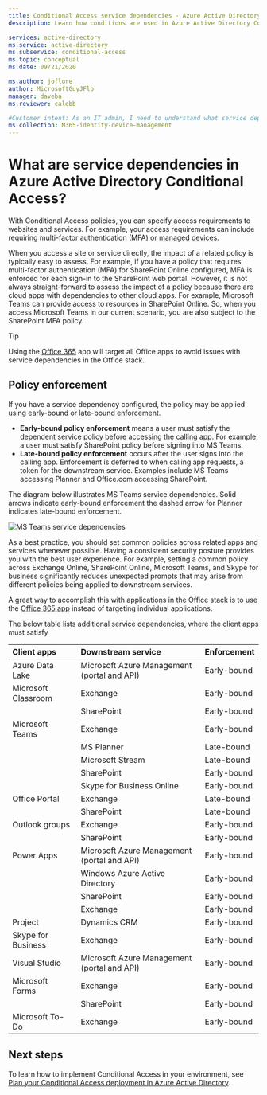 ```yaml
---
title: Conditional Access service dependencies - Azure Active Directory 
description: Learn how conditions are used in Azure Active Directory Conditional Access to trigger a policy.

services: active-directory
ms.service: active-directory
ms.subservice: conditional-access
ms.topic: conceptual
ms.date: 09/21/2020

ms.author: joflore
author: MicrosoftGuyJFlo
manager: daveba
ms.reviewer: calebb

#Customer intent: As an IT admin, I need to understand what service dependencies are in Conditional Access so that I can assess how policies are applied
ms.collection: M365-identity-device-management
---
```

# What are service dependencies in Azure Active Directory Conditional Access? 

With Conditional Access policies, you can specify access requirements to websites and services. For example, your access requirements can include requiring multi-factor authentication (MFA) or [managed devices](require-managed-devices.md). 

When you access a site or service directly, the impact of a related policy is typically easy to assess. For example, if you have a policy that requires multi-factor authentication (MFA) for SharePoint Online configured, MFA is enforced for each sign-in to the SharePoint web portal. However, it is not always straight-forward to assess the impact of a policy because there are cloud apps with dependencies to other cloud apps. For example, Microsoft Teams can provide access to resources in SharePoint Online. So, when you access Microsoft Teams in our current scenario, you are also subject to the SharePoint MFA policy. 

> [!TIP]
> Using the [Office 365](concept-conditional-access-cloud-apps.md#office-365) app will target all Office apps to avoid issues with service dependencies in the Office stack.

## Policy enforcement 

If you have a service dependency configured, the policy may be applied using early-bound or late-bound enforcement. 

- **Early-bound policy enforcement** means a user must satisfy the dependent service policy before accessing the calling app. For example, a user must satisfy SharePoint policy before signing into MS Teams. 
- **Late-bound policy enforcement** occurs after the user signs into the calling app. Enforcement is deferred to when calling app requests, a token for the downstream service. Examples include MS Teams accessing Planner and Office.com accessing SharePoint. 

The diagram below illustrates MS Teams service dependencies. Solid arrows indicate early-bound enforcement the dashed arrow for Planner indicates late-bound enforcement. 

![MS Teams service dependencies](./media/service-dependencies/01.png)

As a best practice, you should set common policies across related apps and services whenever possible. Having a consistent security posture provides you with the best user experience. For example, setting a common policy across Exchange Online, SharePoint Online, Microsoft Teams, and Skype for business significantly reduces unexpected prompts that may arise from different policies being applied to downstream services. 

A great way to accomplish this with applications in the Office stack is to use the [Office 365 app](concept-conditional-access-cloud-apps.md#office-365) instead of targeting individual applications.

The below table lists additional service dependencies, where the client apps must satisfy  

| Client apps         | Downstream service                          | Enforcement |
| :--                 | :--                                         | ---         | 
| Azure Data Lake     | Microsoft Azure Management (portal and API) | Early-bound |
| Microsoft Classroom | Exchange                                    | Early-bound |
|                     | SharePoint                                  | Early-bound |
| Microsoft Teams     | Exchange                                    | Early-bound |
|                     | MS Planner                                  | Late-bound  |
|                     | Microsoft Stream                            | Late-bound  |
|                     | SharePoint                                  | Early-bound |
|                     | Skype for Business Online                   | Early-bound |
| Office Portal       | Exchange                                    | Late-bound  |
|                     | SharePoint                                  | Late-bound  |
| Outlook groups      | Exchange                                    | Early-bound |
|                     | SharePoint                                  | Early-bound |
| Power Apps           | Microsoft Azure Management (portal and API) | Early-bound |
|                     | Windows Azure Active Directory              | Early-bound |
|                     | SharePoint                                  | Early-bound |
|                     | Exchange                                    | Early-bound |
| Project             | Dynamics CRM                                | Early-bound |
| Skype for Business  | Exchange                                    | Early-bound |
| Visual Studio       | Microsoft Azure Management (portal and API) | Early-bound |
| Microsoft Forms     | Exchange                                    | Early-bound |
|                     | SharePoint                                  | Early-bound |
| Microsoft To-Do     | Exchange                                    | Early-bound |

## Next steps

To learn how to implement Conditional Access in your environment, see [Plan your Conditional Access deployment in Azure Active Directory](plan-conditional-access.md).

